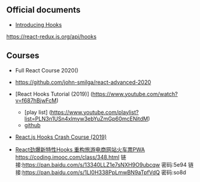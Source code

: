 ## Official documents
- [Introducing Hooks](https://reactjs.org/docs/hooks-intro.html)

https://react-redux.js.org/api/hooks

## Courses
- Full React Course 2020()
-  https://github.com/john-smilga/react-advanced-2020

- [React Hooks Tutorial (2019)] (https://www.youtube.com/watch?v=f687hBjwFcM)
  - [play list] (https://www.youtube.com/playlist?list=PLN3n1USn4xlmyw3ebYuZmGp60mcENitdM)
  - [github](https://github.com/benawad/react-hooks-tutorial)


- [React.js Hooks Crash Course (2019)](https://www.youtube.com/watch?v=-MlNBTSg_Ww)
- [React劲爆新特性Hooks 重构旅游电商网站火车票PWA](https://www.bilibili.com/video/av95436901)
https://coding.imooc.com/class/348.html
链接:https://pan.baidu.com/s/13340LLZ1e7sNXH9O9ubcqw 密码:5e94
链接:https://pan.baidu.com/s/1LI0H338PpLmwBN9aTpfVdQ 密码:so8d



